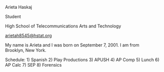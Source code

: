 Arieta Haskaj

Student

High School of Telecommunications Arts and Technology

arietah8545@hstat.org

My name is Arieta and I was born on September 7, 2001. I am from Brooklyn, New York.

Schedule:
    1) Spanish
    2) Play Productions
    3) APUSH
    4) AP Comp
    5) Lunch
    6) AP Calc
    7) SEP
    8) Forensics